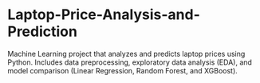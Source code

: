 # Laptop-Price-Analysis-and-Prediction
Machine Learning project that analyzes and predicts laptop prices using Python. Includes data preprocessing, exploratory data analysis (EDA), and model comparison (Linear Regression, Random Forest, and XGBoost).
